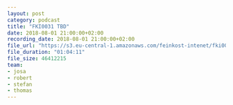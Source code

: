 ```yaml
---
layout: post
category: podcast
title: "FKI0031 TBD"
date: 2018-08-01 21:00:00+02:00
recording_date: 2018-08-01 21:00:00+02:00
file_url: "https://s3.eu-central-1.amazonaws.com/feinkost-intenet/fki0031.mp3"
file_duration: "01:04:11"
file_size: 46412215
team:
- josa
- robert
- stefan
- thomas
---
```

